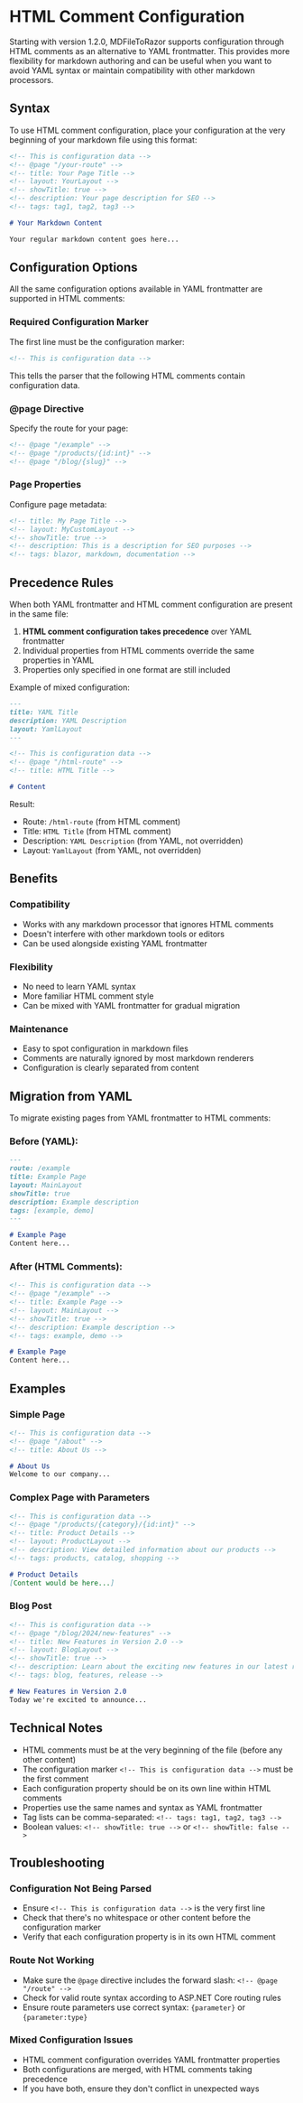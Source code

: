 # HTML Comment Configuration

Starting with version 1.2.0, MDFileToRazor supports configuration through HTML comments as an alternative to YAML frontmatter. This provides more flexibility for markdown authoring and can be useful when you want to avoid YAML syntax or maintain compatibility with other markdown processors.

## Syntax

To use HTML comment configuration, place your configuration at the very beginning of your markdown file using this format:

```markdown
<!-- This is configuration data -->
<!-- @page "/your-route" -->
<!-- title: Your Page Title -->
<!-- layout: YourLayout -->
<!-- showTitle: true -->
<!-- description: Your page description for SEO -->
<!-- tags: tag1, tag2, tag3 -->

# Your Markdown Content

Your regular markdown content goes here...
```

## Configuration Options

All the same configuration options available in YAML frontmatter are supported in HTML comments:

### Required Configuration Marker

The first line must be the configuration marker:

```html
<!-- This is configuration data -->
```

This tells the parser that the following HTML comments contain configuration data.

### @page Directive

Specify the route for your page:

```html
<!-- @page "/example" -->
<!-- @page "/products/{id:int}" -->
<!-- @page "/blog/{slug}" -->
```

### Page Properties

Configure page metadata:

```html
<!-- title: My Page Title -->
<!-- layout: MyCustomLayout -->
<!-- showTitle: true -->
<!-- description: This is a description for SEO purposes -->
<!-- tags: blazor, markdown, documentation -->
```

## Precedence Rules

When both YAML frontmatter and HTML comment configuration are present in the same file:

1. **HTML comment configuration takes precedence** over YAML frontmatter
2. Individual properties from HTML comments override the same properties in YAML
3. Properties only specified in one format are still included

Example of mixed configuration:

```markdown
---
title: YAML Title
description: YAML Description
layout: YamlLayout
---

<!-- This is configuration data -->
<!-- @page "/html-route" -->
<!-- title: HTML Title -->

# Content
```

Result:

- Route: `/html-route` (from HTML comment)
- Title: `HTML Title` (from HTML comment)
- Description: `YAML Description` (from YAML, not overridden)
- Layout: `YamlLayout` (from YAML, not overridden)

## Benefits

### Compatibility

- Works with any markdown processor that ignores HTML comments
- Doesn't interfere with other markdown tools or editors
- Can be used alongside existing YAML frontmatter

### Flexibility

- No need to learn YAML syntax
- More familiar HTML comment style
- Can be mixed with YAML frontmatter for gradual migration

### Maintenance

- Easy to spot configuration in markdown files
- Comments are naturally ignored by most markdown renderers
- Configuration is clearly separated from content

## Migration from YAML

To migrate existing pages from YAML frontmatter to HTML comments:

### Before (YAML):
```markdown
---
route: /example
title: Example Page
layout: MainLayout
showTitle: true
description: Example description
tags: [example, demo]
---

# Example Page
Content here...
```

### After (HTML Comments):
```markdown
<!-- This is configuration data -->
<!-- @page "/example" -->
<!-- title: Example Page -->
<!-- layout: MainLayout -->
<!-- showTitle: true -->
<!-- description: Example description -->
<!-- tags: example, demo -->

# Example Page
Content here...
```

## Examples

### Simple Page
```markdown
<!-- This is configuration data -->
<!-- @page "/about" -->
<!-- title: About Us -->

# About Us
Welcome to our company...
```

### Complex Page with Parameters
```markdown
<!-- This is configuration data -->
<!-- @page "/products/{category}/{id:int}" -->
<!-- title: Product Details -->
<!-- layout: ProductLayout -->
<!-- description: View detailed information about our products -->
<!-- tags: products, catalog, shopping -->

# Product Details
[Content would be here...]
```

### Blog Post
```markdown
<!-- This is configuration data -->
<!-- @page "/blog/2024/new-features" -->
<!-- title: New Features in Version 2.0 -->
<!-- layout: BlogLayout -->
<!-- showTitle: true -->
<!-- description: Learn about the exciting new features in our latest release -->
<!-- tags: blog, features, release -->

# New Features in Version 2.0
Today we're excited to announce...
```

## Technical Notes

- HTML comments must be at the very beginning of the file (before any other content)
- The configuration marker `<!-- This is configuration data -->` must be the first comment
- Each configuration property should be on its own line within HTML comments
- Properties use the same names and syntax as YAML frontmatter
- Tag lists can be comma-separated: `<!-- tags: tag1, tag2, tag3 -->`
- Boolean values: `<!-- showTitle: true -->` or `<!-- showTitle: false -->`

## Troubleshooting

### Configuration Not Being Parsed
- Ensure `<!-- This is configuration data -->` is the very first line
- Check that there's no whitespace or other content before the configuration marker
- Verify that each configuration property is in its own HTML comment

### Route Not Working
- Make sure the `@page` directive includes the forward slash: `<!-- @page "/route" -->`
- Check for valid route syntax according to ASP.NET Core routing rules
- Ensure route parameters use correct syntax: `{parameter}` or `{parameter:type}`

### Mixed Configuration Issues
- HTML comment configuration overrides YAML frontmatter properties
- Both configurations are merged, with HTML comments taking precedence
- If you have both, ensure they don't conflict in unexpected ways
